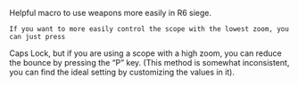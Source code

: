    Helpful macro to use weapons more easily in R6 siege.

    If you want to more easily control the scope with the lowest zoom, you can just press
  Caps Lock, but if you are using a scope with a high zoom, you can reduce the bounce by 
  pressing the “P” key. (This method is somewhat inconsistent, you can find the ideal setting by customizing the values in it).
